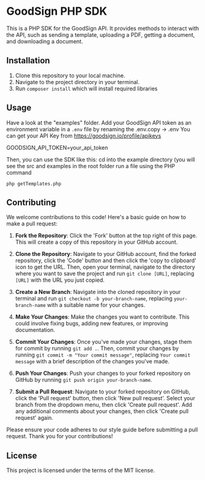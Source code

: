 # GoodSign PHP SDK

This is a PHP SDK for the GoodSign API. It provides methods to interact with the API, such as sending a template, uploading a PDF, getting a document, and downloading a document.

## Installation

1. Clone this repository to your local machine.
2. Navigate to the project directory in your terminal.
3. Run `composer install` which will install required libraries 

## Usage

Have a look at the "examples" folder. 
Add your GoodSign API token as an environment variable in a `.env` file by renaming the .env.copy -> .env
You can get your API Key from https://goodsign.io/profile/apikeys


GOODSIGN_API_TOKEN=your_api_token


Then, you can use the SDK like this:
cd into the example directory (you will see the src and examples in the root folder run a file using the PHP command
```
php getTemplates.php 
```

## Contributing

We welcome contributions to this code! Here's a basic guide on how to make a pull request:

1. **Fork the Repository**: Click the 'Fork' button at the top right of this page. This will create a copy of this repository in your GitHub account.

2. **Clone the Repository**: Navigate to your GitHub account, find the forked repository, click the 'Code' button and then click the 'copy to clipboard' icon to get the URL. Then, open your terminal, navigate to the directory where you want to save the project and run `git clone [URL]`, replacing `[URL]` with the URL you just copied.

3. **Create a New Branch**: Navigate into the cloned repository in your terminal and run `git checkout -b your-branch-name`, replacing `your-branch-name` with a suitable name for your changes.

4. **Make Your Changes**: Make the changes you want to contribute. This could involve fixing bugs, adding new features, or improving documentation.

5. **Commit Your Changes**: Once you've made your changes, stage them for commit by running `git add .`. Then, commit your changes by running `git commit -m "Your commit message"`, replacing `Your commit message` with a brief description of the changes you've made.

6. **Push Your Changes**: Push your changes to your forked repository on GitHub by running `git push origin your-branch-name`.

7. **Submit a Pull Request**: Navigate to your forked repository on GitHub, click the 'Pull request' button, then click 'New pull request'. Select your branch from the dropdown menu, then click 'Create pull request'. Add any additional comments about your changes, then click 'Create pull request' again.

Please ensure your code adheres to our style guide before submitting a pull request. Thank you for your contributions!



## License

This project is licensed under the terms of the MIT license.
